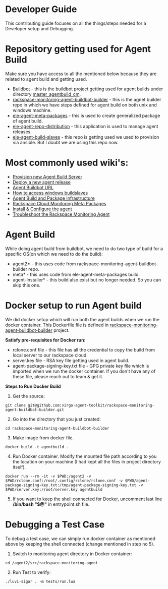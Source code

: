 Developer Guide
===============
This contributing guide focuses on all the things/steps needed for a Developer setup and Debugging.

Repository getting used for Agent Build
=======================================
Make sure you have access to all the mentioned below because they are related to agent build and getting used.
- [Buildbot](https://github.com/rax-maas/buildbot) - this is the buildbot project getting used for agent builds under directory [master_agentbuild_cm](https://github.com/rax-maas/buildbot/tree/master/master_agentbuild_cm).
- [rackspace-monitoring-agent-buildbot-builder](https://github.com/virgo-agent-toolkit/rackspace-monitoring-agent-buildbot-builder) - this is the agnet builder repo in which we have steps defined for agent build on both unix and windows machine.
- [ele-agent-meta-packages](https://github.com/rax-maas/ele-agent-meta-packages) - this is used to create generalized package of agent build.
- [ele-agent-repo-distribution](https://github.com/rax-maas/ele-agent-repo-distribution) - this application is used to manage agent releases.
- [ele-agent-build-slaves](https://github.com/rax-maas/ele-agent-build-slaves) - this repo is getting used we used to provision via ansible. But I doubt we are using this repo now.

Most commonly used wiki's:
==========================
- [Provision new Agent Build Server](https://github.com/rax-maas/ele-kb/issues/97#issue-149967304)
- [Deploy a new agent release](https://github.com/rax-maas/ele-kb/issues/120#issue-161317935)
- [Agent Buildbot URL](https://agentbuild.cm.k1k.me/grid)
- [How to access windows buildslaves](https://github.com/rax-maas/ele-kb/issues/223)
- [Agent Build and Package Infrastructure](https://github.com/rax-maas/ele/wiki/Agent-Build-and-Package-Infrastructure)
- [Rackspace Cloud Monitoring Meta Packages](https://meta.packages.cloudmonitoring.rackspace.com)
- [Install & Configure the agent](https://docs.rackspace.com/docs/rackspace-monitoring/v1/getting-started/install-configure)
- [Troubleshoot the Rackspace Monitoring Agent](https://docs.rackspace.com/support/how-to/troubleshooting-the-rackspace-monitoring-agent/)

Agent Build
===========
While doing agent build from buildbot, we need to do two type of build for a specific OS(on which we need to do the build):
- agent2* - this uses code from rackspace-monitoring-agent-buildbot-builder repo.
- meta* - this uses code from ele-agent-meta-packages build.
- agent-installer* - this build also exist but no longer needed. So you can skip this one.

Docker setup to run Agent build
===============================
We did docker setup which will run both the agent builds when we run the docker container.
This Dockerfile file is defined in [rackspace-monitoring-agent-buildbot-builder](https://github.com/virgo-agent-toolkit/rackspace-monitoring-agent-buildbot-builder) project. 

**Satisfy pre-requisites for Docker run:**
- rclone.conf file - this file has all the credential to copy the build from local server to our rackspace cloud.
- server.key file - RSA key file getting used in agent build.
- agent-package-signing-key.txt file - GPG private key file which is imported when we run the docker container.
If you don't have any of these file, please reach out to team & get it.

**Steps to Run Docker Build**
1. Get the source:
```aidl
git clone git@github.com:virgo-agent-toolkit/rackspace-monitoring-agent-buildbot-builder.git
```
2. Go into the directory that you just created:
```aidl
cd rackspace-monitoring-agent-buildbot-builder
```
3. Make image from docker file.
```aidl
docker build -t agentbuild .
```
4. Run Docker container. Modify the mounted file path according to you the location on your machine (I had kept all the files in project directory itself).
```aidl
docker run --rm -it -v $PWD:/agent2 -v $PWD/rclone.conf:/root/.config/rclone/rclone.conf -v $PWD/agent-package-signing-key.txt:/tmp/agent-package-signing-key.txt -v $PWD/server.key:/root/server.key agentbuild
```
5. If you want to keep the shell connected for Docker, uncomment last line **/bin/bash "$@"** in entrypoint.sh file.

Debugging a Test Case
=====================
To debug a test case, we can simply run docker container as mentioned above by keeping the shell connected (change mentioned in step no 5).

1. Switch to monitoring agent directory in Docker container:
```aidl
cd /agent2/src/rackspace-monitoring-agent
```
2. Run Test to verify:
```aidl
./luvi-sigar . -m tests/run.lua 
```

